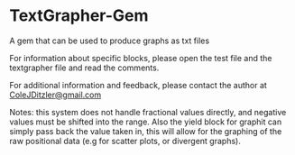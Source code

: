 # TextGrapher-Gem
 A gem that can be used to produce graphs as txt files

For information about specific blocks, please open the test file and the textgrapher file and read the comments. 

For additional information and feedback, please contact the author at ColeJDitzler@gmail.com 

Notes: this system does not handle fractional values directly, and negative values must be shifted into the range. Also the yield block for graphit can simply pass back the value taken in, this will allow for the graphing of the raw positional data (e.g for scatter plots, or divergent graphs). 
